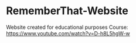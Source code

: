 # RememberThat-Website
Website created for educational purposes
Course: https://www.youtube.com/watch?v=D-h8L5hgW-w
